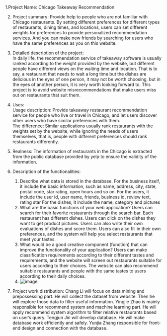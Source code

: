 1.Project Name: Chicago Takeaway Recommendation  
   
2. Project summary: Provide help to people who are not familiar with Chicago restaurants. By setting different preferences for different types of restaurants, dining times, and locations, users can set different weights for preferences to provide personalized recommendation services. And you can make new friends by searching for users who have the same preferences as you on this website.    

3. Detailed description of the project:  
In daily life, the recommendation service of takeaway software is usually ranked according to the weight provided by the website, but different people have different views on the waiting time and location. That is to say, a restaurant that needs to wait a long time but the dishes are delicious in the eyes of one person, it may not be worth choosing, but in the eyes of another person, it is very worth looking forward to. This project is to avoid website misrecommendations that make users miss out on restaurants that suit them.  

4. Uses:  
    Usage description: Provide takeaway restaurant recommendation service for people who live or travel in Chicago, and let users discover other users who have similar preferences with them.    
    The difference: Similar applications usually rank restaurants with the weights set by the website, while ignoring the needs of users themselves, that is, people with different preferences should rank restaurants differently.  

5. Realness: 
    The information of restaurants in the Chicago is extracted from the public database provided by yelp to ensure the validity of the information. 

6. Description of the functionalities:
    1. Describe what data is stored in the database.
    For the business itself, it include the basic information, such as name, address, city, state, postal code, star rating, open hours and so on. 
    For the users, it include the user id, user name, friends, business id, review text, rating star
    For the dishes, it include the name, category and pictures
    2. What are the basic functions of your web application?
    Users can search for their favorite restaurants through the search bar. Each restaurant has different dishes. Users can click on the dishes they want to get product pictures. Users can also write their own evaluations of dishes and score them. Users can also fill in their own preferences, and the system will help you select restaurants that meet your tastes.
    3. What would be a good creative component (function) that can improve the functionality of your application?
    Users can make classification requirements according to their different tastes and requirements, and the website will screen out restaurants suitable for users according to their choices. The website can also recommend suitable restaurants and people with the same tastes to users according to their daily choices.
    4. ![image](https://user-images.githubusercontent.com/90111545/132966054-610ee8d8-4b4d-48c9-8da0-90e98fa1bbd2.png)
7. Project work distribution:
Chang Li will focus on data mining and prepossessing part. He will collect the dataset from website. Then he will explore those data to filter useful information. Yingjie Zhao is mainly responsible for recommend system and machine learning part. He will apply recommend system algorithm to filter relative restaurants based on user’s query. Tengjun Jin will develop database. He will make database work efficiently and safely. Yunjia Zhang responsible for front-end design and connection with the database.
